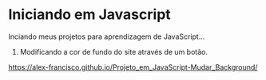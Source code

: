 # Iniciando em Javascript

Inciando meus projetos para aprendizagem de JavaScript...

1. Modificando a cor de fundo do site através de um botão.

<https://alex-francisco.github.io/Projeto_em_JavaScript-Mudar_Background/>
